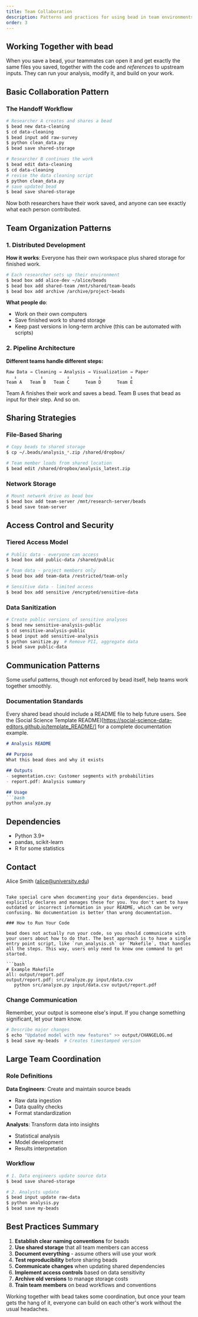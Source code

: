 ```yaml
---
title: Team Collaboration
description: Patterns and practices for using bead in team environments
order: 3
---
```


## Working Together with bead

When you save a bead, your teammates can open it and get exactly the same files you saved, together with the code and _references_ to upstream inputs. They can run your analysis, modify it, and build on your work.

## Basic Collaboration Pattern

### The Handoff Workflow

```bash
# Researcher A creates and shares a bead
$ bead new data-cleaning
$ cd data-cleaning
$ bead input add raw-survey
$ python clean_data.py
$ bead save shared-storage

# Researcher B continues the work
$ bead edit data-cleaning
$ cd data-cleaning
# revise the data cleaning script
$ python clean_data.py
# save updated bead
$ bead save shared-storage
```

Now both researchers have their work saved, and anyone can see exactly what each person contributed.

## Team Organization Patterns

### 1. Distributed Development

**How it works**: Everyone has their own workspace plus shared storage for finished work.

```bash
# Each researcher sets up their environment
$ bead box add alice-dev ~/alice/beads
$ bead box add shared-team /mnt/shared/team-beads
$ bead box add archive /archive/project-beads
```

**What people do**:
- Work on their own computers
- Save finished work to shared storage
- Keep past versions in long-term archive (this can be automated with scripts)

### 2. Pipeline Architecture

**Different teams handle different steps:**

```
Raw Data → Cleaning → Analysis → Visualization → Paper
   ↓         ↓         ↓           ↓           ↓
Team A   Team B   Team C      Team D      Team E
```

Team A finishes their work and saves a bead. Team B uses that bead as input for their step. And so on.

## Sharing Strategies

### File-Based Sharing

```bash
# Copy beads to shared storage
$ cp ~/.beads/analysis_*.zip /shared/dropbox/

# Team member loads from shared location
$ bead edit /shared/dropbox/analysis_latest.zip
```

### Network Storage

```bash
# Mount network drive as bead box
$ bead box add team-server /mnt/research-server/beads
$ bead save team-server
```

## Access Control and Security

### Tiered Access Model

```bash
# Public data - everyone can access
$ bead box add public-data /shared/public

# Team data - project members only
$ bead box add team-data /restricted/team-only

# Sensitive data - limited access
$ bead box add sensitive /encrypted/sensitive-data
```

### Data Sanitization

```bash
# Create public versions of sensitive analyses
$ bead new sensitive-analysis-public
$ cd sensitive-analysis-public
$ bead input add sensitive-analysis
$ python sanitize.py  # Remove PII, aggregate data
$ bead save public-data
```

## Communication Patterns

Some useful patterns, though not enforced by bead itself, help teams work together smoothly.

### Documentation Standards

Every shared bead should include a README file to help future users. See the (Social Science Template README)[https://social-science-data-editors.github.io/template_README/] for a complete documentation example.

```markdown
# Analysis README

## Purpose
What this bead does and why it exists

## Outputs  
- segmentation.csv: Customer segments with probabilities
- report.pdf: Analysis summary

## Usage
```bash
python analyze.py
```

## Dependencies
- Python 3.9+
- pandas, scikit-learn
- R for some statistics

## Contact
Alice Smith (alice@university.edu)
```

Take special care when documenting your data dependencies. bead explicitly declares and manages these for you. You don't want to have outdated or incorrect information in your README, which can be very confusing. No documentation is better than wrong documentation.

### How to Run Your Code

bead does not actually run your code, so you should communicate with your users about how to do that. The best approach is to have a single entry point script, like `run_analysis.sh` or `Makefile`, that handles all the steps. This way, users only need to know one command to get started.

```bash
# Example Makefile
all: output/report.pdf
output/report.pdf: src/analyze.py input/data.csv
   python src/analyze.py input/data.csv output/report.pdf
```

### Change Communication

Remember, your output is someone else's input. If you change something significant, let your team know.

```bash
# Describe major changes
$ echo "Updated model with new features" >> output/CHANGELOG.md
$ bead save my-beads  # Creates timestamped version
```



## Large Team Coordination

### Role Definitions

**Data Engineers**: Create and maintain source beads
- Raw data ingestion
- Data quality checks
- Format standardization

**Analysts**: Transform data into insights
- Statistical analysis
- Model development
- Results interpretation

### Workflow 

```bash
# 1. Data engineers update source data
$ bead save shared-storage

# 2. Analysts update
$ bead input update raw-data
$ python analysis.py
$ bead save my-beads

```


## Best Practices Summary

1. **Establish clear naming conventions** for beads
2. **Use shared storage** that all team members can access
3. **Document everything** - assume others will use your work
4. **Test reproducibility** before sharing beads
5. **Communicate changes** when updating shared dependencies
6. **Implement access controls** based on data sensitivity
7. **Archive old versions** to manage storage costs
8. **Train team members** on bead workflows and conventions

Working together with bead takes some coordination, but once your team gets the hang of it, everyone can build on each other's work without the usual headaches.